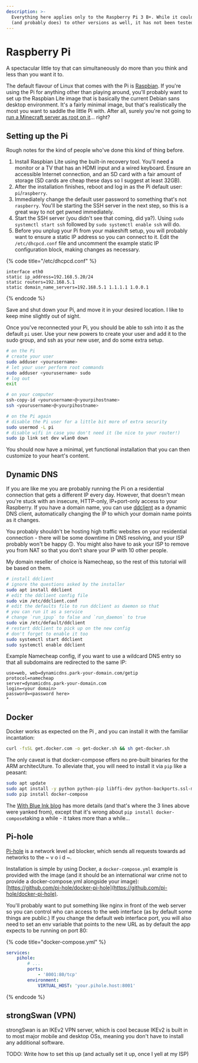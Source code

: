 ```yaml
---
description: >-
  Everything here applies only to the Raspberry Pi 3 B+. While it could apply
  (and probably does) to other versions as well, it has not been tested.
---
```


# Raspberry Pi

A spectacular little toy that can simultaneously do more than you think and less than you want it to.

The default flavour of Linux that comes with the Pi is [Raspbian](https://www.raspberrypi.org/downloads/raspbian/). If you're using the Pi for anything other than playing around, you'll probably want to set up the Raspbian Lite image that is basically the current Debian sans desktop environment. It's a fairly minimal image, but that's realistically the most you want to saddle the little Pi with. After all, surely you're not going to [run a Minecraft server as root on it](https://www.makeuseof.com/tag/setup-minecraft-server-raspberry-pi/)... right?

## Setting up the Pi

Rough notes for the kind of people who've done this kind of thing before.

1. Install Raspbian Lite using the built-in recovery tool. You'll need a monitor or a TV that has an HDMI input and a wired keyboard. Ensure an accessible Internet connection, and an SD card with a fair amount of storage \(SD cards are cheap these days so I suggest at least 32GB\).
2. After the installation finishes, reboot and log in as the Pi default user: `pi`/`raspberry`.
3. Immediately change the default user password to something that's not `raspberry`. You'll be starting the SSH server in the next step, so this is a great way to not get pwned immediately.
4. Start the SSH server \(you didn't see that coming, did ya?\). Using `sudo systemctl start ssh` followed by `sudo systemctl enable ssh` will do.
5. Before you unplug your Pi from your makeshift setup, you will probably want to ensure a static IP address so you can connect to it. Edit the `/etc/dhcpcd.conf` file and uncomment the example static IP configuration block, making changes as necessary.

{% code title="/etc/dhcpcd.conf" %}
```text
interface eth0
static ip_address=192.168.5.20/24
static routers=192.168.5.1
static domain_name_servers=192.168.5.1 1.1.1.1 1.0.0.1
```
{% endcode %}

Save and shut down your Pi, and move it in your desired location. I like to keep mine slightly out of sight.

Once you've reconnected your Pi, you should be able to ssh into it as the default `pi` user. Use your new powers to create your user and add it to the sudo group, and ssh as your new user, and do some extra setup.

```bash
# on the Pi
# create your user
sudo adduser <yourusername>
# let your user perform root commands
sudo adduser <yourusername> sudo
# log out
exit

# on your computer
ssh-copy-id <yourusername>@<yourpihostname>
ssh <yourusername>@<yourpihostname>

# on the Pi again
# disable the Pi user for a little bit more of extra security
sudo usermod -L pi
# disable wifi in case you don't need it (be nice to your router!)
sudo ip link set dev wlan0 down
```

You should now have a minimal, yet functional installation that you can then customize to your heart's content.

## Dynamic DNS

If you are like me you are probably running the Pi on a residential connection that gets a different IP every day. However, that doesn't mean you're stuck with an insecure, HTTP-only, IP+port-only access to your Raspberry. If you have a domain name, you can use [ddclient](http://ddclient.sourceforge.net) as a dynamic DNS client, automatically changing the IP to which your domain name points as it changes.

You probably shouldn't be hosting high traffic websites on your residential connection - there will be some downtime in DNS resolving, and your ISP probably won't be happy 🙃. You might also have to ask your ISP to remove you from NAT so that you don't share your IP with 10 other people.

My domain reseller of choice is Namecheap, so the rest of this tutorial will be based on them.

```bash
# install ddclient
# ignore the questions asked by the installer
sudo apt install ddclient
# edit the ddclient config file
sudo vim /etc/ddclient.conf
# edit the defaults file to run ddclient as daemon so that 
# you can run it as a service
# change `run_ipup` to false and `run_daemon` to true
sudo vim /etc/default/ddclient
# restart ddclient to pick up on the new config
# don't forget to enable it too
sudo systemctl start ddclient
sudo systemctl enable ddclient
```

Example Namecheap config, if you want to use a wildcard DNS entry so that all subdomains are redirected to the same IP:

```text
use=web, web=dynamicdns.park-your-domain.com/getip
protocol=namecheap 
server=dynamicdns.park-your-domain.com 
login=<your domain>
password=<password here>
*

```

## Docker

Docker works as expected on the Pi , and you can install it with the familiar incantation:

```bash
curl -fsSL get.docker.com -o get-docker.sh && sh get-docker.sh
```

The only caveat is that docker-compose offers no pre-built binaries for the ARM architecUture. To alleviate that, you will need to install it via `pip` like a peasant:

```bash
sudo apt update
sudo apt install -y python python-pip libffi-dev python-backports.ssl-match-hostname
sudo pip install docker-compose
```

The [With Blue Ink blog](https://withblue.ink/2019/07/13/yes-you-can-run-docker-on-raspbian.html) has more details \(and that's where the 3 lines above were yanked from\), except that it's wrong about `pip install docker-compose`taking a while - it takes more than a while...

## Pi-hole

[Pi-hole](https://pi-hole.net) is a network level ad blocker, which sends all requests towards ad networks to the ~ v o i d ~. 

Installation is simple by using Docker, a `docker-compose.yml` example is provided with the image \(and it should be an international war crime not to provide a docker-compose.yml alongside your image\): [https://github.com/pi-hole/docker-pi-hole](https://github.com/pi-hole/docker-pi-hole).

You'll probably want to put something like nginx in front of the web server so you can control who can access to the web interface \(as by default some things are public.\) If you change the default web interface port, you will also need to set an env variable that points to the new URL as by default the app expects to be running on port 80:

{% code title="docker-compose.yml" %}
```yaml
services:
    pihole:
        # ...
        ports:
            - '8001:80/tcp'
        environment:
            VIRTUAL_HOST: 'your.pihole.host:8001'
```
{% endcode %}

## strongSwan \(VPN\)

strongSwan is an IKEv2 VPN server, which is cool because IKEv2 is built in to most major mobile and desktop OSs, meaning you don't have to install any additional software. 

TODO: Write how to set this up \(and actually set it up, once I yell at my ISP\)




